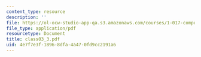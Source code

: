 ```yaml
---
content_type: resource
description: ''
file: https://ol-ocw-studio-app-qa.s3.amazonaws.com/courses/1-017-computing-and-data-analysis-for-environmental-applications-fall-2003/4e7f7e3f18968dfa4a470fd9cc2191a6_class03_3.pdf
file_type: application/pdf
resourcetype: Document
title: class03_3.pdf
uid: 4e7f7e3f-1896-8dfa-4a47-0fd9cc2191a6
---
```

